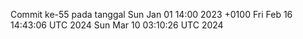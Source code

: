 Commit ke-55 pada tanggal Sun Jan 01 14:00 2023 +0100
Fri Feb 16 14:43:06 UTC 2024
Sun Mar 10 03:10:26 UTC 2024
